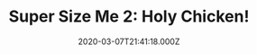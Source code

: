 ---
title: "Super Size Me 2: Holy Chicken!"
year: 2019
date: 2020-03-07T21:41:18.000Z
permalink: /almanac/movies/2020-03-07-super-size-me-2-holy-chicken/index.html
rating: 3
---